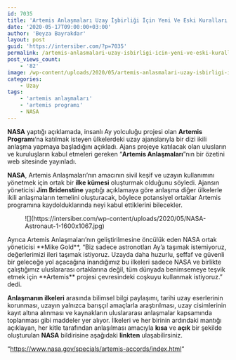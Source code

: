 ```yaml
---
id: 7035
title: 'Artemis Anlaşmaları Uzay İşbirliği İçin Yeni Ve Eski Kuralları Ortaya Koydu'
date: '2020-05-17T09:00:00+03:00'
author: 'Beyza Bayrakdar'
layout: post
guid: 'https://intersiber.com/?p=7035'
permalink: /artemis-anlasmalari-uzay-isbirligi-icin-yeni-ve-eski-kurallari-ortaya-koydu/
post_views_count:
    - '82'
image: /wp-content/uploads/2020/05/artemis-anlasmalari-uzay-isbirligi-icin-yeni-ve-eski-kurallari-ortaya-koydu-.jpg
categories:
    - Uzay
tags:
    - 'artemis anlaşmaları'
    - 'artemis programı'
    - NASA
---
```


**NASA** yaptığı açıklamada, insanlı Ay yolculuğu projesi olan **Artemis Programı**‘na katılmak isteyen ülkelerdeki uzay ajanslarıyla bir dizi ikili anlaşma yapmaya başladığını açıkladı. Ajans projeye katılacak olan ulusların ve kuruluşların kabul etmeleri gereken “**Artemis Anlaşmaları**”nın bir özetini web sitesinde yayınladı.

**NASA**, Artemis Anlaşmaları’nın amacının sivil keşif ve uzayın kullanımını yönetmek için ortak bir **ilke kümesi** oluşturmak olduğunu söyledi. Ajansın yöneticisi **Jim Bridenstine** yaptığı açıklamaya göre anlaşma diğer ülkelerle ikili anlaşmaların temelini oluşturacak, böylece potansiyel ortaklar Artemis programına kaydolduklarında neyi kabul ettiklerini bilecekler.

<figure class="wp-block-image size-large">![](https://intersiber.com/wp-content/uploads/2020/05/NASA-Astronaut-1-1600x1067.jpg)</figure>Ayrıca Artemis Anlaşmaları’nın geliştirilmesine öncülük eden NASA ortak yöneticisi **Mike Gold**, “Biz sadece astronotları Ay’a taşımak istemiyoruz, değerlerimizi ileri taşımak istiyoruz. Uzayda daha huzurlu, şeffaf ve güvenli bir geleceğe yol açacağına inandığımız bu ilkeleri sadece NASA ve birlikte çalıştığımız uluslararası ortaklarına değil, tüm dünyada benimsemeye teşvik etmek için **Artemis** projesi çevresindeki coşkuyu kullanmak istiyoruz.” dedi.

**Anlaşmanın ilkeleri** arasında bilimsel bilgi paylaşımı, tarihi uzay eserlerinin korunması, uzayın yalnızca barışçıl amaçlarla araştırılması, uzay cisimlerinin kayıt altına alınması ve kaynakların uluslararası anlaşmalar kapsamında toplanması gibi maddeler yer alıyor. İlkeleri ve her birinin ardındaki mantığı açıklayan, her kitle tarafından anlaşılması amacıyla **kısa** ve **açık** bir şekilde oluşturulan **NASA** bildirisine aşağıdaki **linkten** ulaşabilirsiniz.

“<https://www.nasa.gov/specials/artemis-accords/index.html>“